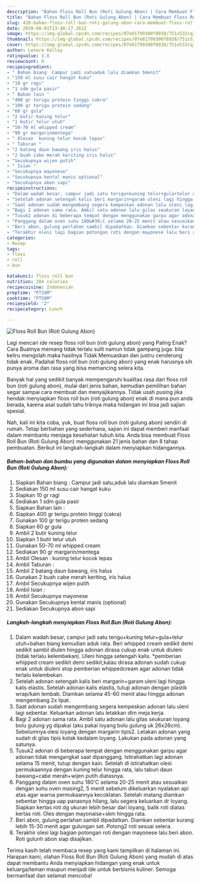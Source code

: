 ```yaml
---
description: "Bahan Floss Roll Bun (Roti Gulung Abon) | Cara Membuat Floss Roll Bun (Roti Gulung Abon) Yang Mudah Dan Praktis"
title: "Bahan Floss Roll Bun (Roti Gulung Abon) | Cara Membuat Floss Roll Bun (Roti Gulung Abon) Yang Mudah Dan Praktis"
slug: 420-bahan-floss-roll-bun-roti-gulung-abon-cara-membuat-floss-roll-bun-roti-gulung-abon-yang-mudah-dan-praktis
date: 2020-08-01T23:48:17.261Z
image: https://img-global.cpcdn.com/recipes/07e81799300f8938/751x532cq70/floss-roll-bun-roti-gulung-abon-foto-resep-utama.jpg
thumbnail: https://img-global.cpcdn.com/recipes/07e81799300f8938/751x532cq70/floss-roll-bun-roti-gulung-abon-foto-resep-utama.jpg
cover: https://img-global.cpcdn.com/recipes/07e81799300f8938/751x532cq70/floss-roll-bun-roti-gulung-abon-foto-resep-utama.jpg
author: Lenora Kelley
ratingvalue: 3.8
reviewcount: 9
recipeingredient:
- " Bahan biang  Campur jadi satuaduk lalu diamkan 5menit"
- "150 ml susu cair hangat kuku"
- "10 gr ragi"
- "1 sdm gula pasir"
- " Bahan lain "
- "400 gr terigu protein tinggi cakra"
- "100 gr terigu protein sedang"
- "60 gr gula"
- "2 butir kuning telur"
- "1 butir telur utuh"
- "50-70 ml whipped cream"
- "90 gr margarinmentega"
- " Olesan  kuning telur kocok lepas"
- " Taburan "
- "2 batang daun bawang iris halus"
- "2 buah cabe merah keriting iris halus"
- "Secukupnya wijen putih"
- " Isian "
- "Secukupnya mayonese"
- "Secukupnya kental manis optional"
- "Secukupnya abon sapi"
recipeinstructions:
- "Dalam wadah besar, campur jadi satu terigu+kuning telur+gula+telur utuh+bahan biang kemudian aduk rata. Beri whipped cream sedikit demi sedikit sambil diulen hingga adonan dirasa cukup enak untuk diuleni (tidak terlalu kelembekan). Uleni hingga setengah kalis. *pemberian whipped cream sedikit demi sedikit,kalau dirasa adonan sudah cukup enak untuk diuleni stop pemberian whippedcream agar adonan tidak terlalu kelembekan."
- "Setelah adonan setengah kalis beri margarin+garam uleni lagi hingga kalis elastis. Setelah adonan kalis elastis, tutup adonan dengan plastik wrap/kain lembab. Diamkan selama 45-60 menit atau hingga adonan mengembang 2x lipat."
- "Saat adonan sudah mengembang segera kempeskan adonan lalu uleni lagi sebentar. Keluarkan adonan lalu letakkan dlm meja kerja."
- "Bagi 2 adonan sama rata. Ambil satu adonan lalu gilas seukuran loyang bolu gulung yg dipakai (aku pakai loyang bolu gulung uk 26x26cm). Sebelumnya olesi loyang dengan margarin tipis2. Letakan adonan yang sudah di gilas tipis kotak kedalam loyang. Lakukan pada adonan yang satunya."
- "Tusuk2 adonan di beberapa tempat dengan menggunakan garpu agar adonan tidak mengangkat saat dipanggang. Istirahatkan lagi adonan selama 15 menit, tutup dengan kain. Setelah di istirahatkan olesi permukaannya dengan kuning telur hingga rata, lalu taburi daun bawang+cabe merah+wijen putih diatasnya."
- "Panggang dalam oven suhu 180&#39;C selama 20-25 menit atau sesuaikan dengan suhu oven masing2, 5 menit sebelum dikeluarkan nyalakan api atas agar warna permukaannya kecoklatan. Setelah matang diamkan sebentar hingga uap panasnya hilang, lalu segera keluarkan dr loyang. Siapkan kertas roti dg ukuran lebih besar dari loyang, balik roti diatas kertas roti. Oles dengan mayonaise+skm hingga rata."
- "Beri abon, gulung perlahan sambil dipadatkan. Diamkan sebentar kurang lebih 15-30 menit agar gulungan set. Potong2 roti sesuai selera."
- "Terakhir olesi lagi bagian potongan roti dengan mayonese lalu beri abon. Roti gulunh abon siap disajikan."
categories:
- Resep
tags:
- floss
- roll
- bun

katakunci: floss roll bun 
nutrition: 284 calories
recipecuisine: Indonesian
preptime: "PT34M"
cooktime: "PT50M"
recipeyield: "2"
recipecategory: Lunch

---
```



![Floss Roll Bun (Roti Gulung Abon)](https://img-global.cpcdn.com/recipes/07e81799300f8938/751x532cq70/floss-roll-bun-roti-gulung-abon-foto-resep-utama.jpg)

Lagi mencari ide resep floss roll bun (roti gulung abon) yang Paling Enak? Cara Buatnya memang tidak terlalu sulit namun tidak gampang juga. bila keliru mengolah maka hasilnya Tidak Memuaskan dan justru cenderung tidak enak. Padahal floss roll bun (roti gulung abon) yang enak harusnya sih punya aroma dan rasa yang bisa memancing selera kita.



Banyak hal yang sedikit banyak mempengaruhi kualitas rasa dari floss roll bun (roti gulung abon), mulai dari jenis bahan, kemudian pemilihan bahan segar sampai cara membuat dan menyajikannya. Tidak usah pusing jika hendak menyiapkan floss roll bun (roti gulung abon) enak di mana pun anda berada, karena asal sudah tahu triknya maka hidangan ini bisa jadi sajian spesial.


Nah, kali ini kita coba, yuk, buat floss roll bun (roti gulung abon) sendiri di rumah. Tetap berbahan yang sederhana, sajian ini dapat memberi manfaat dalam membantu menjaga kesehatan tubuh kita. Anda bisa membuat Floss Roll Bun (Roti Gulung Abon) menggunakan 21 jenis bahan dan 8 tahap pembuatan. Berikut ini langkah-langkah dalam menyiapkan hidangannya.

<!--inarticleads1-->

##### Bahan-bahan dan bumbu yang digunakan dalam menyiapkan Floss Roll Bun (Roti Gulung Abon):

1. Siapkan  Bahan biang : Campur jadi satu,aduk lalu diamkan 5menit
1. Sediakan 150 ml susu cair hangat kuku
1. Siapkan 10 gr ragi
1. Sediakan 1 sdm gula pasir
1. Siapkan  Bahan lain :
1. Siapkan 400 gr terigu protein tinggi (cakra)
1. Gunakan 100 gr terigu protein sedang
1. Siapkan 60 gr gula
1. Ambil 2 butir kuning telur
1. Siapkan 1 butir telur utuh
1. Gunakan 50-70 ml whipped cream
1. Sediakan 90 gr margarin/mentega
1. Ambil  Olesan : kuning telur kocok lepas
1. Ambil  Taburan :
1. Ambil 2 batang daun bawang, iris halus
1. Gunakan 2 buah cabe merah keriting, iris halus
1. Ambil Secukupnya wijen putih
1. Ambil  Isian :
1. Ambil Secukupnya mayonese
1. Gunakan Secukupnya kental manis (optional)
1. Sediakan Secukupnya abon sapi




<!--inarticleads2-->

##### Langkah-langkah menyiapkan Floss Roll Bun (Roti Gulung Abon):

1. Dalam wadah besar, campur jadi satu terigu+kuning telur+gula+telur utuh+bahan biang kemudian aduk rata. Beri whipped cream sedikit demi sedikit sambil diulen hingga adonan dirasa cukup enak untuk diuleni (tidak terlalu kelembekan). Uleni hingga setengah kalis. *pemberian whipped cream sedikit demi sedikit,kalau dirasa adonan sudah cukup enak untuk diuleni stop pemberian whippedcream agar adonan tidak terlalu kelembekan.
1. Setelah adonan setengah kalis beri margarin+garam uleni lagi hingga kalis elastis. Setelah adonan kalis elastis, tutup adonan dengan plastik wrap/kain lembab. Diamkan selama 45-60 menit atau hingga adonan mengembang 2x lipat.
1. Saat adonan sudah mengembang segera kempeskan adonan lalu uleni lagi sebentar. Keluarkan adonan lalu letakkan dlm meja kerja.
1. Bagi 2 adonan sama rata. Ambil satu adonan lalu gilas seukuran loyang bolu gulung yg dipakai (aku pakai loyang bolu gulung uk 26x26cm). Sebelumnya olesi loyang dengan margarin tipis2. Letakan adonan yang sudah di gilas tipis kotak kedalam loyang. Lakukan pada adonan yang satunya.
1. Tusuk2 adonan di beberapa tempat dengan menggunakan garpu agar adonan tidak mengangkat saat dipanggang. Istirahatkan lagi adonan selama 15 menit, tutup dengan kain. Setelah di istirahatkan olesi permukaannya dengan kuning telur hingga rata, lalu taburi daun bawang+cabe merah+wijen putih diatasnya.
1. Panggang dalam oven suhu 180&#39;C selama 20-25 menit atau sesuaikan dengan suhu oven masing2, 5 menit sebelum dikeluarkan nyalakan api atas agar warna permukaannya kecoklatan. Setelah matang diamkan sebentar hingga uap panasnya hilang, lalu segera keluarkan dr loyang. Siapkan kertas roti dg ukuran lebih besar dari loyang, balik roti diatas kertas roti. Oles dengan mayonaise+skm hingga rata.
1. Beri abon, gulung perlahan sambil dipadatkan. Diamkan sebentar kurang lebih 15-30 menit agar gulungan set. Potong2 roti sesuai selera.
1. Terakhir olesi lagi bagian potongan roti dengan mayonese lalu beri abon. Roti gulunh abon siap disajikan.




Terima kasih telah membaca resep yang kami tampilkan di halaman ini. Harapan kami, olahan Floss Roll Bun (Roti Gulung Abon) yang mudah di atas dapat membantu Anda menyiapkan hidangan yang enak untuk keluarga/teman maupun menjadi ide untuk berbisnis kuliner. Semoga bermanfaat dan selamat mencoba!
